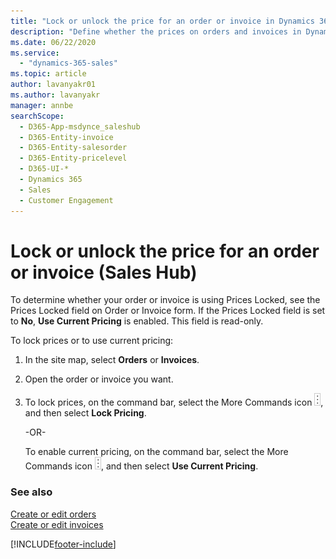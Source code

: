 ```yaml
---
title: "Lock or unlock the price for an order or invoice in Dynamics 365 Sales | MicrosoftDocs"
description: "Define whether the prices on orders and invoices in Dynamics 365 Sales will be locked."
ms.date: 06/22/2020
ms.service:
  - "dynamics-365-sales"
ms.topic: article
author: lavanyakr01
ms.author: lavanyakr
manager: annbe
searchScope:
  - D365-App-msdynce_saleshub
  - D365-Entity-invoice
  - D365-Entity-salesorder
  - D365-Entity-pricelevel
  - D365-UI-*
  - Dynamics 365
  - Sales
  - Customer Engagement
---
```


# Lock or unlock the price for an order or invoice (Sales Hub)

To determine whether your order or invoice is using Prices Locked, see the Prices Locked field on Order or Invoice form. If the Prices Locked field is set to **No**, **Use Current Pricing**
is enabled.
This field is read-only. 

To lock prices or to use current pricing:

1. In the site map, select **Orders** or **Invoices**.

2. Open the order or invoice you want.

3. To lock prices, on the command bar, select the More Commands icon ![More Commands icon](media/more-commands-icon.png "More Commands icon"), and then select **Lock Pricing**.
 
     -OR-
    
    To enable current pricing, on the command bar, select the More Commands icon ![More Commands icon](media/more-commands-icon.png "More Commands icon"), and then select **Use Current Pricing**.

### See also

[Create or edit orders](create-edit-order-sales.md)  
[Create or edit invoices](create-edit-invoice-sales.md)


[!INCLUDE[footer-include](../includes/footer-banner.md)]